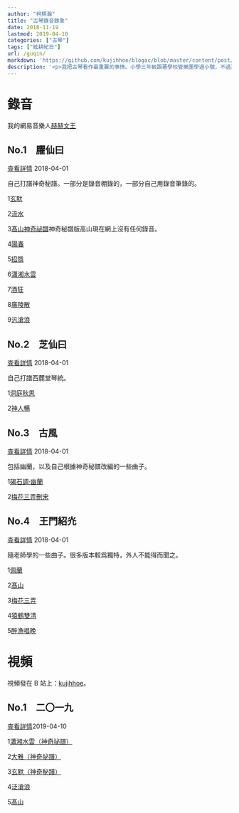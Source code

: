 ```yaml
---
author: "柯棋瀚"
title: "古琴錄音錄象"
date: 2018-11-19
lastmod: 2019-04-10
categories: ["古琴"]
tags: ["絃耕紀日"]
url: /guqin/
markdown: 'https://github.com/kujihhoe/blogac/blob/master/content/post/guqin.md'
description: '<p>我把古琴看作最重要的事情。小學三年級跟著學校管樂團學過小號，不過那時太小，肺活量不夠，死活吹不響，一學期之後便放棄了。那還是去川音㫄邊買的三百多的純銅小號。六年級買過古箏的碟子，雖然挺喜歡，但卻竝不是自己眞正想要的。就這樣，直到髙一，我不知從哪裏知衟了古琴，一箇周日，突肰給爸說想學古琴，便去了川音㫄一家古琴店聽了一下，便知道那就是我眞正想要的東西。正好小學好朋友媽在川音工作，就託她去打聽有沒有推薦的古琴老師，剛開始十二次課就跟著董老師學了。不過我依然覺得那不是我想要的東西，就問我書法老師有沒有推薦的老師，便認識了何老師。這次，我終於覺得那就是我想要的東西。書法老師曾說學生要有選擇老師的能力，我想我是有的。</p><p>就這樣，從高一下期到大三下期，五秊過去，自以爲小有所成，便想發布錄音。弟 1—4 㫷是 2018 秊四月初錄的，不怎麼滿意，在錄音棚狀態跟平時彈不太一樣。計畫以後每秊二月㪅新。</p><p>【琴自述】柯棋瀚，1997 秊生，現爲北京師範大學歷史學院本科生，硏究方向爲經學。2013 秊初開始學琴，啓蒙於董雯雯師，後跟隨何大治師學琴至今。</p><p>彈琴以求古發微爲旨歸，注重實學，不善虛談。能彈三十餘曲，其中，隨何大治師學<v>佩蘭</v>、<v>猿鶴雙清</v>等十餘王華德傳譜曲目，獨立打譜<v>髙山</v>、<v>陽春</v>等十餘<v>神奇祕譜</v>曲目，獨立譯譜、打譜唐鈔本<v>碣石調幽蘭</v>。改編有<v>高山流水復唐</v>、<v>梅花三弄刪宋</v>等曲目。記錄竝恢復<v>佩蘭</v>、<v>猿鶴雙清</v>等數曲王華德錄音曲目，整理、發布了王華德未出版錄音，爲保存王氏琴藝提供了重要資料。</p><p>潛心古琴理論探索，寫有<v>神奇秘譜的指法蠲</v>等文章，辨章指法，發前人所未發。<v>試論琴樂諸要素──構形、節奏與氣息</v>等文，提出琴樂結構的分析方法。寫有數篇關於琴律、琴調的科普文章，格調髙達。發起「傳世琴譜數字文本化工程」，但求遺澤後世。</p><p><n>這是爲了一本書寫的，老師說不用寫㝵那麼謙虛，那我就把自己吹㝵厲害一點。</n></p>'
---
```


# 錄音

我的網易音樂人<listen>[赫赫文王](https://music.163.com/#/artist?id=13612790)</listen>

## No.1　臞仙曰

<listen>[査看詳情](https://music.163.com/#/album?id=38083470)</listen>
<time1>2018-04-01</time1>

自己打譜<v>神奇秘譜</v>。一部分是錄音棚錄的，一部分自己用錄音筆錄的。

1<listen>[玄默](https://music.163.com/#/song?id=549495148)</listen>

2<listen>[流水](https://music.163.com/#/song?id=549493436)</listen>

3<listen>[髙山神奇祕譜](https://music.163.com/#/song?id=549494458)</listen><v>神奇秘譜</v>版<v>高山</v>現在網上沒有任何錄音。

4<listen>[陽春](https://music.163.com/song?id=549494546)</listen>

5<listen>[招隱](https://music.163.com/song?id=549496361)</listen>

6<listen>[瀟湘水雲](https://music.163.com/song?id=549494679)</listen>

7<listen>[酒狂](https://music.163.com/song?id=549497955)</listen>

8<listen>[廣陵散](https://music.163.com/song?id=549497992)</listen>

9<listen>[汎滄浪](https://music.163.com/song?id=549501329)</listen>

## No.2　芝仙曰

<listen>[査看詳情](https://music.163.com/#/album?id=38104505)</listen>
<time1>2018-04-01</time1>

自己打譜西麓堂琴統。

1<listen>[洞庭秋思](https://music.163.com/song?id=549476878)</listen>

2<listen>[神人暢](https://music.163.com/song?id=549479255)</listen>

## No.3　古風

<listen>[査看詳情](https://music.163.com/#/album?id=38082731)</listen>
<time1>2018-04-01</time1>

包括<v>幽蘭</v>，以及自己根據<v>神奇秘譜</v>改編的一些曲子。

1<listen>[碣石調·幽蘭](https://music.163.com/song?id=549487437)</listen>

2<listen>[梅花三弄刪宋](https://music.163.com/song?id=549484767)</listen>

## No.4　王門紹灮

<listen>[査看詳情](https://music.163.com/#/album?id=38109336)</listen>
<time1>2018-04-01</time1>

隨老師學的一些曲子。很多版本較爲獨特，外人不能得而聞之。

1<listen>[佩蘭](https://music.163.com/song?id=549482838)</listen>

2<listen>[髙山](https://music.163.com/song?id=549483936)</listen>

3<listen>[梅花三弄](https://music.163.com/song?id=549486221)</listen>

4<listen>[猿鶴雙清](https://music.163.com/song?id=549489133)</listen>

5<listen>[醉漁唱晚](https://music.163.com/song?id=549484472)</listen>

# 視頻

視頻發在 B 站上：[kujihhoe](https://space.bilibili.com/176570453)。

## No.1　二〇一九

<listen>[査看詳情](https://space.bilibili.com/176570453/channel/detail?cid=70632)</listen><time1>2019-04-10</time1>

1<listen>[瀟湘水雲（神奇祕譜）](https://www.bilibili.com/video/av48817667)</listen>

2<listen>[大雅（神奇祕譜）](https://www.bilibili.com/video/av48821494)</listen>

3<listen>[玄默（神奇秘譜）](https://www.bilibili.com/video/av48824880)</listen>

4<listen>[泛滄浪](https://www.bilibili.com/video/av48826542)</listen>

5<listen>[髙山](https://www.bilibili.com/video/av48829517)</listen>

